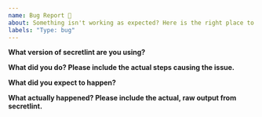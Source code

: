 ```yaml
---
name: Bug Report 🐞
about: Something isn't working as expected? Here is the right place to report.
labels: "Type: bug"
---
```


<!--
Please update secretlint and try it before bug report.
-->

**What version of secretlint are you using?**
<!-- 
# Past result of following command: 
$ npx secretlint --version
-->

**What did you do? Please include the actual steps causing the issue.**

<!-- 
Reproduce repository is helpful for debugging! 
-->

**What did you expect to happen?**

**What actually happened? Please include the actual, raw output from secretlint.**
<!--
You can get debug log by running secretlint with `--debug` option.
$ npx secretlint --debug "target/**/*"
# Please paste the debug log to the issue or use http://gist.github.com/
-->
